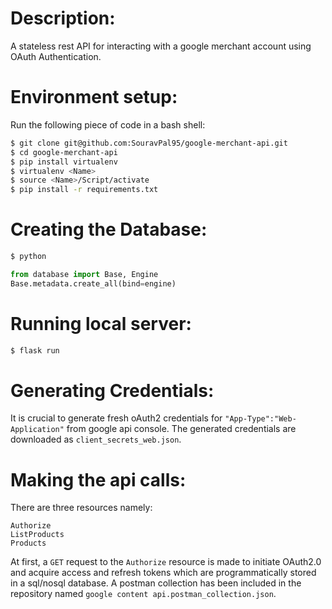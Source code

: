# Description:

A stateless rest API for interacting with a google merchant account using OAuth Authentication. 

# Environment setup:

Run the following piece of code in a bash shell:

```bash
$ git clone git@github.com:SouravPal95/google-merchant-api.git
$ cd google-merchant-api
$ pip install virtualenv
$ virtualenv <Name>
$ source <Name>/Script/activate
$ pip install -r requirements.txt
```
# Creating the Database:

```bash
$ python
```

```python
from database import Base, Engine
Base.metadata.create_all(bind=engine)
```

# Running local server:

```bash
$ flask run
```

# Generating Credentials:

It is crucial to generate fresh oAuth2 credentials for `"App-Type":"Web-Application"` from google api console. The generated credentials are downloaded as  `client_secrets_web.json`.

# Making the api calls:

There are three resources namely:
```
Authorize
ListProducts
Products
```
At first, a `GET` request to the `Authorize` resource is made to initiate OAuth2.0 and acquire access and refresh tokens which are programmatically stored in a sql/nosql database. A postman collection has been included in the repository named `google content api.postman_collection.json`.
